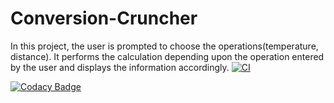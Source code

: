 # Conversion-Cruncher
In this project, the user is prompted to choose the operations(temperature, distance). It performs the calculation depending upon the operation entered by the user and displays the information accordingly.
[![CI](https://github.com/Vinay4119/Conversion-Cruncher/actions/workflows/build.yml/badge.svg)](https://github.com/Vinay4119/Conversion-Cruncher/actions/workflows/build.yml)

[![Codacy Badge](https://app.codacy.com/project/badge/Grade/732925ec350c4b35810029db6c793ab9)](https://www.codacy.com/gh/Vinay4119/Conversion-Cruncher/dashboard?utm_source=github.com&amp;utm_medium=referral&amp;utm_content=Vinay4119/Conversion-Cruncher&amp;utm_campaign=Badge_Grade)
